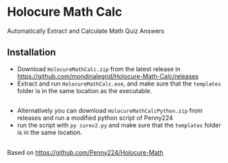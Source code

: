 # Holocure Math Calc
Automatically Extract and Calculate Math Quiz Answers
## Installation
- Download `HolocureMathCalc.zip` from the latest release in https://github.com/mondinalegrid/Holocure-Math-Calc/releases
- Extract and run `HolocureMathCalc.exe`, and make sure that the `templates` folder is in the same location as the executable.
##
- Alternatively you can download `HolocureMathCalcPython.zip` from releases and run a modified python script of Penny224
- run the script with `py curev2.py` and make sure that the `templates` folder is in the same location.
##
Based on https://github.com/Penny224/Holocure-Math

